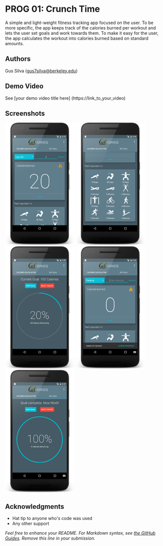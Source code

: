 # PROG 01: Crunch Time

A simple and light-weight fitness tracking app focused on the user. To be more specific, the app keeps track of the calories burned per workout and lets the user set goals and work towards them. To make it easy for the user, the app calculates the workout into calories burned based on standard amounts.

## Authors

Gus Silva ([gus7silva@berkeley.edu](mailto:gus7silva@berkeley.edu))

## Demo Video

See [your demo video title here] (https://link_to_your_video)

## Screenshots

<img src="screenshots/screen1.png" height="400" alt="Screenshot"/>
<img src="screenshots/screen2.png" height="400" alt="Screenshot"/>
<img src="screenshots/screen3.png" height="400" alt="Screenshot"/>
<img src="screenshots/screen4.png" height="400" alt="Screenshot"/>
<img src="screenshots/screen5.png" height="400" alt="Screenshot"/>

## Acknowledgments

* Hat tip to anyone who's code was used
* Any other support

*Feel free to enhance your README. For Markdown syntax, see [the GitHub Guides](https://guides.github.com/features/mastering-markdown/). Remove this line in your submission.*
